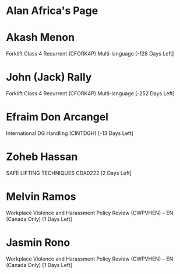 # Alan Africa's Page




# Akash Menon


Forklift Class 4 Recurrent (CFORK4P) Multi-language [-128 Days Left]



# John (Jack) Rally


Forklift Class 4 Recurrent (CFORK4P) Multi-language [-252 Days Left]



# Efraim Don Arcangel


International DG Handling (CINTDGH) [-13 Days Left]



# Zoheb Hassan


SAFE LIFTING TECHNIQUES CDA0222 [2 Days Left]



# Melvin Ramos


Workplace Violence and Harassment Policy Review (CWPVHEN) – EN (Canada Only) [1 Days Left]



# Jasmin Rono


Workplace Violence and Harassment Policy Review (CWPVHEN) – EN (Canada Only) [1 Days Left]




